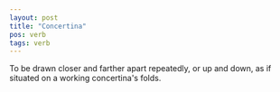 ```yaml
---
layout: post
title: "Concertina"
pos: verb
tags: verb
---
```

To be drawn closer and farther apart repeatedly, or up and down, as if situated on a working concertina's folds.
